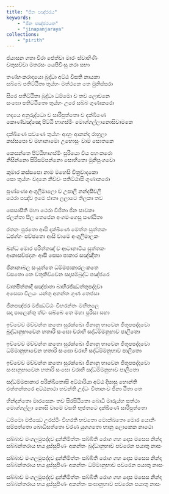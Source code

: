 ```yaml
---
title: "ජින පඤ්ජරය"
keywords: 
    - "ජින පඤ්ජරයත"
    - "jinapanjaraya"
collections:
    - "pirith"
---
```

<p>ජයාසන ගතා විරා ජෙත්වා මාරං ස්වාහිණිං<br>චතුසච්චා මතරසං යෙපිවිංසු නරා සභා</p>
<p>තණ්හංකරාදයො බුද්ධා අට්ඨ විසති නායකා<br>සබ්බෙ පතිට්ඨිතා තුය්හං මත්ථකෙ තෙ මුනිස්සරා</p>
<p>සිරෙ පතිට්ඨිතා බුද්ධා ධම්මො ච තව ලොචනෙ<br>සංඝො පතිට්ඨිතො තුය්හං උරෙ සබ්බ ගුණාකරො</p>
<p>හදයෙ අනුරුද්ධො ච සාරිපුත්තො ච දක්ඛිණෙ<br>කොණ්ඩඤ්ඤො පිට්ඨි භාගස්මිං මොග්ගල්ලානොසිවාමකෙ</p>
<p>දක්ඛිණෙ සවණෙ තුය්හං ආහුං ආනන්ද රාහුලා<br>කස්සපො ච මහානාමො උභොසුං වාම සොතකෙ</p>
<p>කෙසන්තෙ පිට්ඨිභාගස්මිං සුරියො විය පහංකරො<br>නිසින්නො සිරිසම්පන්නො සොභිතො මුනිපුංගවො</p>
<p>කුමාර කස්සපො නාම මහෙසි චිත්&zwj;රවාදකො<br>සො තුය්හං වදනෙ නිච්චං පතිට්ඨාසි ගුණාකරො</p>
<p>පුණ්ණො අංගුලිමාලො ච උපාලි නන්දසීවලි<br>ථෙරා පඤ්ච ඉමෙ ජාතා ලලාටෙ තිලකා තව</p>
<p>සෙසාසීති මහා ථෙරා විජිතා ජින සාවකා<br>ජලන්තා සීල තෙජෙන අංගමංගෙසු සණ්ඨිතා</p>
<p>රතනං පුරතො ආසි දක්ඛිණෙ මෙත්ත සුත්තකං<br>ධජග්ගං පච්ඡතො ආසි වාමෙ අංගුලිමාලකං</p>
<p>ඛන්ධ මොර පරිත්තඤ් ච ආටානාටිය සුත්තකං<br>ආකාසච්ඡදනං ආසී සෙසා පාකාර සඤ්ඤිතා</p>
<p>ජිනානාබල සංයුත්තෙ ධම්මපාකාරලංකතෙ<br>වසතො තෙ චතුකිච්චෙන සදාසම්බුද්ධ පඤ්ජරෙ</p>
<p>වාතපිත්තාදි සඤ්ජාතා බාහිරජ්ඣත්තුපද්දවා<br>අසෙසා විලයං යන්තු අනන්ත ගුණ තෙජසා</p>
<p>ජිනපඤ්ජර මජ්ඣට්ඨං විහරන්තං මහිතලෙ<br>සදා පාලෙන්තු ත්වං සබ්බෙ තෙ මහා පුරිසා සභා</p>
<p>ඉච්චෙව මච්චන්ත කතො සුරක්ඛො ජිනානු භාවෙන ජිතූපපද්දවො<br>බුද්ධානුභාවෙන හතාරි සංඝො චරාහි සද්ධම්මනුභාව පාලිතො</p>
<p>ඉච්චෙව මච්චන්ත කතො සුරක්ඛො ජිනානු භාවෙන ජිතූපපද්දවො<br>ධම්මානුභාවෙන හතාරි සංඝො චරාහි සද්ධම්මනුභාව පාලිතො</p>
<p>ඉච්චෙව මච්චන්ත කතො සුරක්ඛො ජිනානු භාවෙන ජිතූපපද්දවො<br>සංඝානුභාවෙන හතාරි සංඝො චරාහි සද්ධම්මනුභාව පාලිතො</p>
<p>සද්ධම්මපාකාර පරික්ඛිතොසි අට්ඨාරියා අට්ඨ දිසාසු හොන්ති<br>එත්තන්තරෙ අට්ඨනාථා භවන්ති උද්ධං විතානංච ජිනා ඨිතා තෙ</p>
<p>හින්දන්තො මාරසෙනං තව සිරසිඨිතො බොධි මාරුය්හ සත්ථා<br>මොග්ගල්ලා නොසි වාමෙ වසති භුජතටෙ දක්ඛිණෙ සාරිපුත්තො</p>
<p>ධම්මො මජ්ඣෙ උරස්මිං විහරති භවතො මොක්ඛතො මොර යොනිං<br>සම්පත්තො බොධිසත්තො චරණ යුගගතො භානු ලොකෙක නාථො</p>
<p>සබ්බාව මංගලමුපද්දව දුන්නිමිත්තං සබ්බීති රොග ගහ දොස මසෙස නින්දා<br>සබ්බන්තරාය භය දුස්සුපිණං අකන්තං බුද්ධානුභාව පවරෙන පයාතු නාසං</p>
<p>සබ්බාව මංගලමුපද්දව දුන්නිමිත්තං සබ්බීති රොග ගහ දොස මසෙස නින්දා<br>සබ්බන්තරාය භය දුස්සුපිණං අකන්තං ධම්මානුභාව පවරෙන පයාතු නාසං</p>
<p>සබ්බාව මංගලමුපද්දව දුන්නිමිත්තං සබ්බීති රොග ගහ දොස මසෙස නින්දා<br>සබ්බන්තරාය භය දුස්සුපිණං අකන්තං සංඝානුභාව පවරෙන පයාතු නාසං</p>
